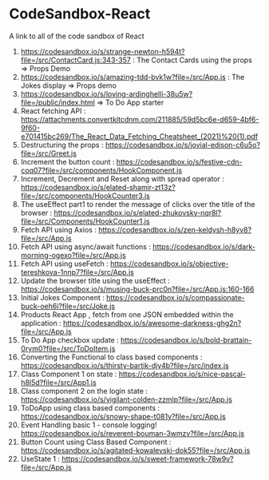 # CodeSandbox-React
A link to all of the code sandbox of React

1. https://codesandbox.io/s/strange-newton-h594t?file=/src/ContactCard.js:343-357 : The Contact Cards using the props => Props Demo
2. https://codesandbox.io/s/amazing-tdd-bvk1w?file=/src/App.js : The Jokes display => Props demo
3. https://codesandbox.io/s/loving-ardinghelli-38u5w?file=/public/index.html => To Do App starter
4. React fetching API : https://attachments.convertkitcdnm.com/211885/59d5bc6e-d659-4bf6-9f60-e701415bc269/The_React_Data_Fetching_Cheatsheet_(2021)%20(1).pdf
5. Destructuring the props : https://codesandbox.io/s/jovial-edison-c6u5o?file=/src/Greet.js
6. Increment the button count : https://codesandbox.io/s/festive-cdn-coq07?file=/src/components/HookComponent.js
7. Increment, Decrement and Reset along with spread operator : https://codesandbox.io/s/elated-shamir-zt13z?file=/src/components/HookCounter3.js
8. The useEffect part1 to render the message of clicks over the title of the browser : https://codesandbox.io/s/elated-zhukovsky-nqr8l?file=/src/Components/HookCounter1.js
9. Fetch API using Axios : https://codesandbox.io/s/zen-keldysh-h8yv8?file=/src/App.js
10. Fetch API using async/await functions : https://codesandbox.io/s/dark-morning-ogexo?file=/src/App.js
11. Fetch API using useFetch : https://codesandbox.io/s/objective-tereshkova-1nnp7?file=/src/App.js
12. Update the browser title using the useEffect : https://codesandbox.io/s/musing-buck-prc0n?file=/src/App.js:160-166
13. Initial Jokes Component : https://codesandbox.io/s/compassionate-buck-oeh6i?file=/src/Joke.js
14. Products React App , fetch from one JSON embedded within the application : https://codesandbox.io/s/awesome-darkness-ghg2n?file=/src/App.js
15. To Do App checkbox update : https://codesandbox.io/s/bold-brattain-0rym0?file=/src/ToDoItem.js
16. Converting the Functional to class based components : https://codesandbox.io/s/thirsty-bartik-djy4b?file=/src/index.js
17. Class Component 1 on state : https://codesandbox.io/s/nice-pascal-h8l5d?file=/src/App1.js
18. Class component 2 on the login state : https://codesandbox.io/s/vigilant-colden-zzmlp?file=/src/App.js
19. ToDoApp using class based components : https://codesandbox.io/s/snowy-shape-t081y?file=/src/App.js
20. Event Handling basic 1 - console logging! https://codesandbox.io/s/reverent-bouman-3wmzv?file=/src/App.js
21. Button Count using Class Based Component : https://codesandbox.io/s/agitated-kowalevski-dok55?file=/src/App.js
22. UseState 1 : https://codesandbox.io/s/sweet-framework-78w9v?file=/src/App.js
